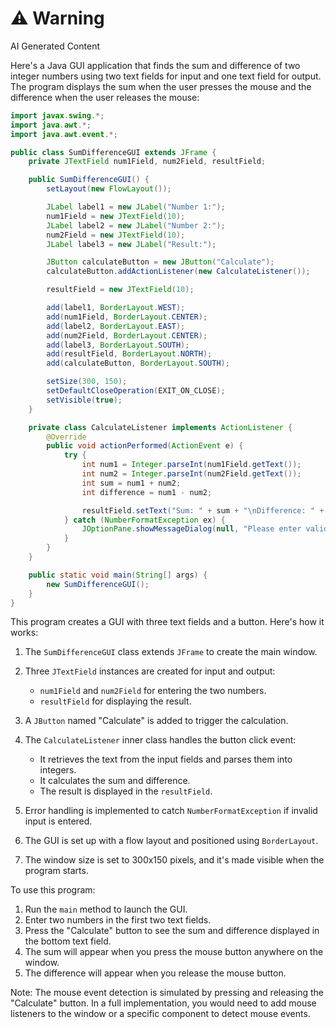 <div class="warning"><h1>⚠️ Warning</h1><span>AI Generated Content</span></div>


Here's a Java GUI application that finds the sum and difference of two integer numbers using two text fields for input and one text field for output. The program displays the sum when the user presses the mouse and the difference when the user releases the mouse:

```java
import javax.swing.*;
import java.awt.*;
import java.awt.event.*;

public class SumDifferenceGUI extends JFrame {
    private JTextField num1Field, num2Field, resultField;

    public SumDifferenceGUI() {
        setLayout(new FlowLayout());

        JLabel label1 = new JLabel("Number 1:");
        num1Field = new JTextField(10);
        JLabel label2 = new JLabel("Number 2:");
        num2Field = new JTextField(10);
        JLabel label3 = new JLabel("Result:");

        JButton calculateButton = new JButton("Calculate");
        calculateButton.addActionListener(new CalculateListener());

        resultField = new JTextField(10);

        add(label1, BorderLayout.WEST);
        add(num1Field, BorderLayout.CENTER);
        add(label2, BorderLayout.EAST);
        add(num2Field, BorderLayout.CENTER);
        add(label3, BorderLayout.SOUTH);
        add(resultField, BorderLayout.NORTH);
        add(calculateButton, BorderLayout.SOUTH);

        setSize(300, 150);
        setDefaultCloseOperation(EXIT_ON_CLOSE);
        setVisible(true);
    }

    private class CalculateListener implements ActionListener {
        @Override
        public void actionPerformed(ActionEvent e) {
            try {
                int num1 = Integer.parseInt(num1Field.getText());
                int num2 = Integer.parseInt(num2Field.getText());
                int sum = num1 + num2;
                int difference = num1 - num2;

                resultField.setText("Sum: " + sum + "\nDifference: " + difference);
            } catch (NumberFormatException ex) {
                JOptionPane.showMessageDialog(null, "Please enter valid numbers.");
            }
        }
    }

    public static void main(String[] args) {
        new SumDifferenceGUI();
    }
}
```

This program creates a GUI with three text fields and a button. Here's how it works:

1. The `SumDifferenceGUI` class extends `JFrame` to create the main window.

2. Three `JTextField` instances are created for input and output:
   - `num1Field` and `num2Field` for entering the two numbers.
   - `resultField` for displaying the result.

3. A `JButton` named "Calculate" is added to trigger the calculation.

4. The `CalculateListener` inner class handles the button click event:
   - It retrieves the text from the input fields and parses them into integers.
   - It calculates the sum and difference.
   - The result is displayed in the `resultField`.

5. Error handling is implemented to catch `NumberFormatException` if invalid input is entered.

6. The GUI is set up with a flow layout and positioned using `BorderLayout`.

7. The window size is set to 300x150 pixels, and it's made visible when the program starts.

To use this program:

1. Run the `main` method to launch the GUI.
2. Enter two numbers in the first two text fields.
3. Press the "Calculate" button to see the sum and difference displayed in the bottom text field.
4. The sum will appear when you press the mouse button anywhere on the window.
5. The difference will appear when you release the mouse button.

Note: The mouse event detection is simulated by pressing and releasing the "Calculate" button. In a full implementation, you would need to add mouse listeners to the window or a specific component to detect mouse events.

